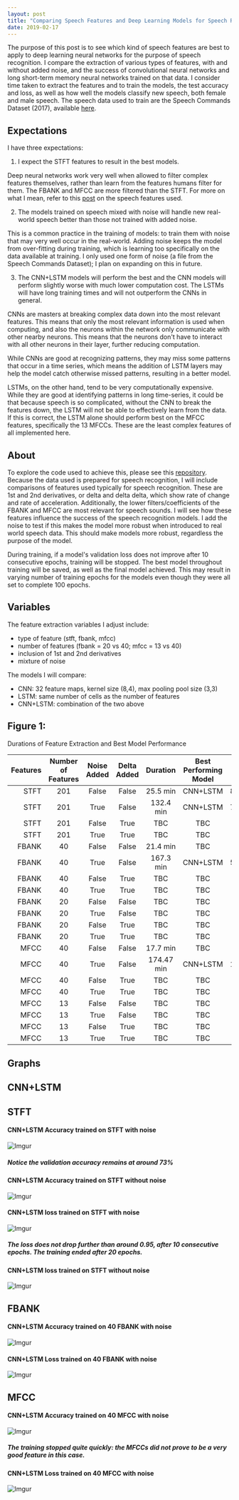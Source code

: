 ```yaml
---
layout: post
title: "Comparing Speech Features and Deep Learning Models for Speech Recognition"
date: 2019-02-17
---
```



The purpose of this post is to see which kind of speech features are best to apply to deep learning neural networks for the purpose of speech recognition. I compare the extraction of various types of features, with and without added noise, and the success of convolutional neural networks and long short-term memory neural networks trained on that data. I consider time taken to extract the features and to train the models, the test accuracy and loss, as well as how well the models classify new speech, both female and male speech. The speech data used to train are the Speech Commands Dataset (2017), available <a href="https://ai.googleblog.com/2017/08/launching-speech-commands-dataset.html">here</a>. 

## Expectations

I have three expectations:

1) I expect the STFT features to result in the best models.

Deep neural networks work very well when allowed to filter complex features themselves, rather than learn from the features humans filter for them. The FBANK and MFCC are more filtered than the STFT. For more on what I mean, refer to this <a href="https://a-n-rose.github.io/2019/02/06/python-train-cnn-lstm-speech-features.html">post</a> on the speech features used.

2) The models trained on speech mixed with noise will handle new real-world speech better than those not trained with added noise. 

This is a common practice in the training of models: to train them with noise that may very well occur in the real-world. Adding noise keeps the model from over-fitting during training, which is learning too specifically on the data available at training. I only used one form of noise (a file from the Speech Commands Dataset); I plan on expanding on this in future. 

3) The CNN+LSTM models will perform the best and the CNN models will perform slightly worse with much lower computation cost. The LSTMs will have long training times and will not outperform the CNNs in general. 

CNNs are masters at breaking complex data down into the most relevant features. This means that only the most relevant information is used when computing, and also the neurons within the network only communicate with other nearby neurons. This means that the neurons don't have to interact with all other neurons in their layer, further reducing computation. 

While CNNs are good at recognizing patterns, they may miss some patterns that occur in a time series, which means the addition of LSTM layers may help the model catch otherwise missed patterns, resulting in a better model. 

LSTMs, on the other hand, tend to be very computationally expensive. While they are good at identifying patterns in long time-series, it could be that because speech is so complicated, without the CNN to break the features down, the LSTM will not be able to effectively learn from the data. If this is correct, the LSTM alone should perform best on the MFCC features, specifically the 13 MFCCs. These are the least complex features of all implemented here.

## About

To explore the code used to achieve this, please see this <a href="https://github.com/a-n-rose/Build-CNN-or-LSTM-or-CNNLSTM-with-speech-features">repository</a>. Because the data used is prepared for speech recognition, I will include comparisons of features used typically for speech recognition. These are 1st and 2nd derivatives, or delta and delta delta, which show rate of change and rate of acceleration. Additionally, the lower filters/coefficients of the FBANK and MFCC are most relevant for speech sounds. I will see how these features influence the success of the speech recognition models. I add the noise to test if this makes the model more robust when introduced to real world speech data. This should make models more robust, regardless the purpose of the model.

During training, if a model's validation loss does not improve after 10 consecutive epochs, training will be stopped. The best model throughout training will be saved, as well as the final model achieved. This may result in varying number of training epochs for the models even though they were all set to complete 100 epochs.

## Variables

The feature extraction variables I adjust include:

* type of feature (stft, fbank, mfcc)
* number of features (fbank = 20 vs 40; mfcc = 13 vs 40)
* inclusion of 1st and 2nd derivatives 
* mixture of noise 

The models I will compare:
* CNN: 32 feature maps, kernel size (8,4), max pooling pool size (3,3)
* LSTM: same number of cells as the number of features
* CNN+LSTM: combination of the two above


## Figure 1: 

Durations of Feature Extraction and Best Model Performance

| Features | Number of Features  | Noise Added | Delta Added | Duration | Best Performing Model | Test Acc | Test Loss |
|----:|:----:|:----:|:---:|:---:|:---:|:---:|:---|
| STFT|201|False|False|25.5 min|CNN+LSTM|81.7%|0.65|
| STFT|201|True|False|132.4 min|CNN+LSTM|72.9%|0.95|
| STFT|201|False|True|TBC|TBC|TBC|TBC|
| STFT|201|True|True|TBC|TBC|TBC|TBC|
| FBANK|40|False|False|21.4 min|TBC|TBC|TBC|
| FBANK|40|True|False|167.3 min|CNN+LSTM|57.7%|1.42|
| FBANK|40|False|True|TBC|TBC|TBC|TBC|
| FBANK|40|True|True|TBC|TBC|TBC|TBC|
| FBANK|20|False|False|TBC|TBC|TBC|TBC|
| FBANK|20|True|False|TBC|TBC|TBC|TBC|
| FBANK|20|False|True|TBC|TBC|TBC|TBC|
| FBANK|20|True|True|TBC|TBC|TBC|TBC|
| MFCC|40|False|False|17.7 min|TBC|TBC|TBC|
| MFCC|40|True|False|174.47 min|CNN+LSTM|15.5%|2.9|
| MFCC|40|False|True|TBC|TBC|TBC|TBC|
| MFCC|40|True|True|TBC|TBC|TBC|TBC|
| MFCC|13|False|False|TBC|TBC|TBC|TBC|
| MFCC|13|True|False|TBC|TBC|TBC|TBC|
| MFCC|13|False|True|TBC|TBC|TBC|TBC|
| MFCC|13|True|True|TBC|TBC|TBC|TBC|

## Graphs

## CNN+LSTM

## STFT

#### CNN+LSTM Accuracy trained on STFT with noise
![Imgur](https://i.imgur.com/MAFw0vL.png)
##### Notice the validation accuracy remains at around 73%

#### CNN+LSTM Accuracy trained on STFT without noise
![Imgur](https://i.imgur.com/hWQyO5P.png)

#### CNN+LSTM loss trained on STFT with noise
![Imgur](https://i.imgur.com/Dlugbrr.png)
##### The loss does not drop further than around 0.95, after 10 consecutive epochs. The training ended after 20 epochs.

#### CNN+LSTM loss trained on STFT without noise
![Imgur](https://i.imgur.com/Vdn153x.png)

## FBANK

#### CNN+LSTM Accuracy trained on 40 FBANK with noise
![Imgur](https://i.imgur.com/c828ORN.png)

#### CNN+LSTM Loss trained on 40 FBANK with noise
![Imgur](https://i.imgur.com/KyvK4LW.png)

## MFCC

#### CNN+LSTM Accuracy trained on 40 MFCC with noise
![Imgur](https://i.imgur.com/oK5Etk3.png)
##### The training stopped quite quickly: the MFCCs did not prove to be a very good feature in this case.

#### CNN+LSTM Loss trained on 40 MFCC with noise
![Imgur](https://i.imgur.com/hsRyM2D.png)



